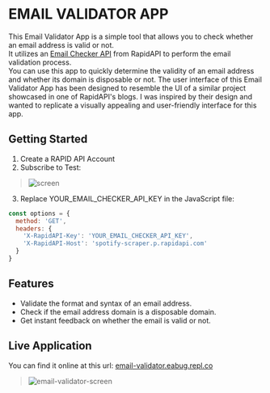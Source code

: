 # EMAIL VALIDATOR APP

This Email Validator App is a simple tool that allows you to check whether an email address is valid or not.<br>
It utilizes an [Email Checker API](https://rapidapi.com/Top-Rated/api/e-mail-check-invalid-or-disposable-domain) from RapidAPI to perform the email validation process.<br>
You can use this app to quickly determine the validity of an email address and whether its domain is disposable or not.
The user interface of this Email Validator App has been designed to resemble the UI of a similar project showcased in one of RapidAPI's blogs. 
I was inspired by their design and wanted to replicate a visually appealing and user-friendly interface for this app.

## Getting Started
1. Create a RAPID API Account
2. Subscribe to Test:
> ![screen](https://github.com/AnouarElKihal/email-validator/assets/68613907/3fa331e6-0536-481f-9308-02d96b26b4a2)

3. Replace YOUR_EMAIL_CHECKER_API_KEY in the JavaScript file:
```javascript
const options = {
  method: 'GET',
  headers: {
    'X-RapidAPI-Key': 'YOUR_EMAIL_CHECKER_API_KEY',
    'X-RapidAPI-Host': 'spotify-scraper.p.rapidapi.com'
  }
}
```

## Features
- Validate the format and syntax of an email address.
- Check if the email address domain is a disposable domain.
- Get instant feedback on whether the email is valid or not.

## Live Application
You can find it online at this url: [email-validator.eabug.repl.co](https://email-validator.eabug.repl.co/)
> ![email-validator-screen](https://github.com/AnouarElKihal/email-validator/assets/68613907/9b40f3f4-ee5d-48e6-ac7d-0a7ee15e6b69)

